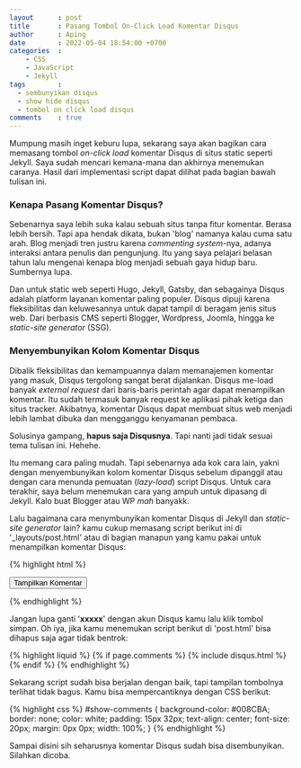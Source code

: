 ```yaml
---
layout      : post
title       : Pasang Tombol On-Click Load Komentar Disqus
author      : Aping
date        : 2022-05-04 18:54:00 +0700
categories  :
    - CSS
    - JavaScript
    - Jekyll
tags        :
  - sembunyikan disqus
  - show hide disqus
  - tombol on click load disqus
comments    : true
---
```

Mumpung masih inget keburu lupa, sekarang saya akan bagikan cara memasang tombol *on-click load* komentar Disqus di situs static seperti Jekyll. Saya sudah mencari kemana-mana dan akhirnya menemukan caranya. Hasil dari implementasi script dapat dilihat pada bagian bawah tulisan ini.

### Kenapa Pasang Komentar Disqus?

Sebenarnya saya lebih suka kalau sebuah situs tanpa fitur komentar. Berasa lebih bersih. Tapi apa hendak dikata, bukan 'blog' namanya kalau cuma satu arah. Blog menjadi tren justru karena *commenting system*-nya, adanya interaksi antara penulis dan pengunjung. Itu yang saya pelajari belasan tahun lalu mengenai kenapa blog menjadi sebuah gaya hidup baru. Sumbernya lupa.

Dan untuk static web seperti Hugo, Jekyll, Gatsby, dan sebagainya Disqus adalah platform layanan komentar paling populer. Disqus dipuji karena fleksibilitas dan keluwesannya untuk dapat tampil di beragam jenis situs web. Dari berbasis CMS seperti Blogger, Wordpress, Joomla, hingga ke *static-site generator* (SSG).

### Menyembunyikan Kolom Komentar Disqus

Dibalik fleksibilitas dan kemampuannya dalam memanajemen komentar yang masuk, Disqus tergolong sangat berat dijalankan. Disqus me-load banyak *external request* dari baris-baris perintah agar dapat menampilkan komentar. Itu sudah termasuk banyak request ke aplikasi pihak ketiga dan situs tracker. Akibatnya, komentar Disqus dapat membuat situs web menjadi lebih lambat dibuka dan mengganggu kenyamanan pembaca.

Solusinya gampang, **hapus saja Disqusnya**. Tapi nanti jadi tidak sesuai tema tulisan ini. Hehehe.

Itu memang cara paling mudah. Tapi sebenarnya ada kok cara lain, yakni dengan menyembunyikan kolom komentar Disqus sebelum dipanggil atau dengan cara menunda pemuatan (*lazy-load*) script Disqus. Untuk cara terakhir, saya belum menemukan cara yang ampuh untuk dipasang di Jekyll. Kalo buat Blogger atau WP *mah* banyakk.

Lalu bagaimana cara menymbunyikan komentar Disqus di Jekyll dan *static-site generator* lain? kamu cukup memasang script berikut ini di '_layouts/post.html' atau di bagian manapun yang kamu pakai untuk menampilkan komentar Disqus:

{% highlight html %}
<div class="comments-block">
    <button id="show-comments" onclick="disqus();return false;">Tampilkan Komentar</button>
</div>

<div id="disqus_thread"></div>

<script>
var disqus_loaded = false;
var disqus_shortname = 'xxxxx'; //Ganti dengan username Disqus kamu

function disqus() {

    if (!disqus_loaded)  {
        disqus_loaded = true;

        var e = document.createElement("script");
        e.type = "text/javascript";
        e.async = true;
        e.src = "//" + disqus_shortname + ".disqus.com/embed.js";
        (document.getElementsByTagName("head")[0] ||
        document.getElementsByTagName("body")[0])
        .appendChild(e);

        //Sembunyikan tombol setelah diklik
        document.getElementById("show-comments").style.display = "none";
    }
}

//Buka komentar sesaat setelah diklik
var hash = window.location.hash.substr(1);
if (hash.length > 8) {
    if (hash.substring(0, 8) == "comment-") {
        disqus();
    }
}

//Hapus baris ini untuk mencegah crawling dari search engine
if(/bot|google|baidu|bing|msn|duckduckgo|slurp|yandex/i.test(navigator.userAgent)) {
   disqus();
}
</script>
{% endhighlight %}

Jangan lupa ganti '**xxxxx**' dengan akun Disqus kamu lalu klik tombol simpan. Oh iya, jika kamu menemukan script berikut di 'post.html' bisa dihapus saja agar tidak bentrok:

{% highlight liquid %}
    {% if page.comments %}
        {% include disqus.html %}
    {% endif %}
{% endhighlight %}

Sekarang script sudah bisa berjalan dengan baik, tapi tampilan tombolnya terlihat tidak bagus. Kamu bisa mempercantiknya dengan CSS berikut:

{% highlight css %}
#show-comments {
    background-color: #008CBA;
    border: none;
    color: white;
    padding: 15px 32px;
    text-align: center;
    font-size: 20px;
    margin: 0px 0px;
    width: 100%;
}
{% endhighlight %}

Sampai disini sih seharusnya komentar Disqus sudah bisa disembunyikan. Silahkan dicoba.
